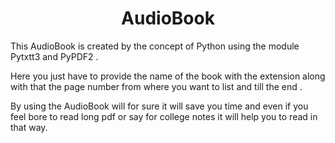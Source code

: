 <h1 align="center">AudioBook</h1>

This AudioBook is created by the concept of Python using the module Pytxtt3 and PyPDF2 .

Here you just have to provide the name of the book with the extension along with that the page number from where you want to list and till the end .

By using the AudioBook will for sure it will save you time and even if you feel bore to read long pdf or say for college notes it will help you to read in that way. 
